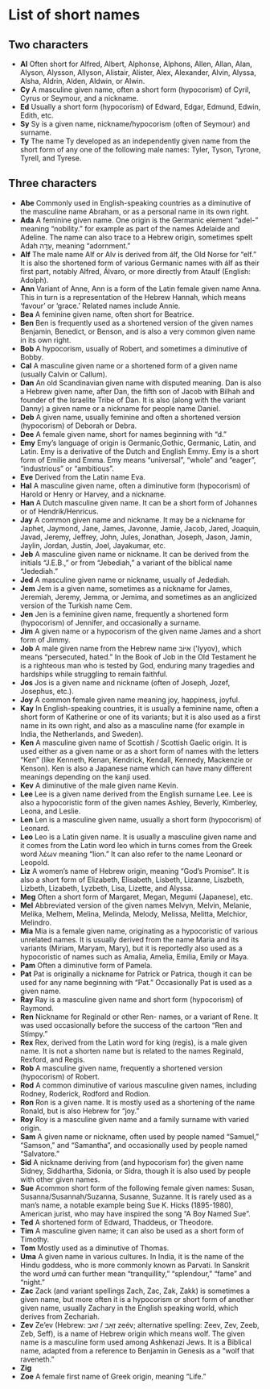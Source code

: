 # List of short names

## Two characters

- __Al__ Often short for Alfred, Albert, Alphonse, Alphons, Allen, Allan, Alan, Alyson, Alysson, Allyson, Alistair, Alister, Alex, Alexander, Alvin, Alyssa, Alsha, Aldrin, Alden, Aldwin, or Alwin.
- __Cy__ A masculine given name, often a short form (hypocorism) of Cyril, Cyrus or Seymour, and a nickname.
- __Ed__ Usually a short form (hypocorism) of Edward, Edgar, Edmund, Edwin, Edith, etc.
- __Sy__ Sy is a given name, nickname/hypocorism (often of Seymour) and surname.
- __Ty__ The name Ty developed as an independently given name from the short form of any one of the following male names: Tyler, Tyson, Tyrone, Tyrell, and Tyrese.

## Three characters

- __Abe__ Commonly used in English-speaking countries as a diminutive of the masculine name Abraham, or as a personal name in its own right.
- __Ada__ A feminine given name. One origin is the Germanic element “adel-” meaning “nobility.” for example as part of the names Adelaide and Adeline. The name can also trace to a Hebrew origin, sometimes spelt Adah עָדָה, meaning “adornment.”
- __Alf__ The male name Alf or Alv is derived from álf, the Old Norse for “elf.” It is also the shortened form of various Germanic names with álf as their first part, notably Alfred, Álvaro, or more directly from Ataulf (English: Adolph).
- __Ann__ Variant of Anne, Ann is a form of the Latin female given name Anna. This in turn is a representation of the Hebrew Hannah, which means ‘favour’ or ‘grace.’ Related names include Annie.  
- __Bea__ A feminine given name, often short for Beatrice.
- __Ben__ Ben is frequently used as a shortened version of the given names Benjamin, Benedict, or Benson, and is also a very common given name in its own right.
- __Bob__ A hypocorism, usually of Robert, and sometimes a diminutive of Bobby.
- __Cal__ A masculine given name or a shortened form of a given name (usually Calvin or Callum).
- __Dan__ An old Scandinavian given name with disputed meaning. Dan is also a Hebrew given name, after Dan, the fifth son of Jacob with Bilhah and founder of the Israelite Tribe of Dan. It is also (along with the variant Danny) a given name or a nickname for people name Daniel.
- __Deb__ A given name, usually feminine and often a shortened version (hypocorism) of Deborah or Debra.
- __Dee__ A female given name, short for names beginning with “d.”
- __Emy__ Emy’s language of origin is Germanic,Gothic, Germanic, Latin, and Latin. Emy is a derivative of the Dutch and English Emmy. Emy is a short form of Emilie and Emma. Emy means “universal”, “whole” and “eager”, “industrious” or “ambitious”.
- __Eve__ Derived from the Latin name Eva.
- __Hal__ A masculine given name, often a diminutive form (hypocorism) of Harold or Henry or Harvey, and a nickname.
- __Han__ A Dutch masculine given name. It can be a short form of Johannes or of Hendrik/Henricus.
- __Jay__ A common given name and nickname. It may be a nickname for Japhet, Jaymond, Jane, James, Javonne, Jamie, Jacob, Jared, Joaquin, Javad, Jeremy, Jeffrey, John, Jules, Jonathan, Joseph, Jason, Jamin, Jaylin, Jordan, Justin, Joel, Jayakumar, etc.
- __Jeb__ A masculine given name or nickname. It can be derived from the initials “J.E.B.,” or from “Jebediah,” a variant of the biblical name “Jedediah.”
- __Jed__ A masculine given name or nickname, usually of Jedediah.
- __Jem__ Jem is a given name, sometimes as a nickname for James, Jeremiah, Jeremy, Jemma, or Jemima, and sometimes as an anglicized version of the Turkish name Cem.
- __Jen__ Jen is a feminine given name, frequently a shortened form (hypocorism) of Jennifer, and occasionally a surname.
- __Jim__ A given name or a hypocorism of the given name James and a short form of Jimmy.
- __Job__ A male given name from the Hebrew name אִיּוֹב ('Iyyov), which means “persecuted, hated.” In the Book of Job in the Old Testament he is a righteous man who is tested by God, enduring many tragedies and hardships while struggling to remain faithful.
- __Jos__ Jos is a given name and nickname (often of Joseph, Jozef, Josephus, etc.).
- __Joy__ A common female given name meaning joy, happiness, joyful.
- __Kay__ In English-speaking countries, it is usually a feminine name, often a short form of Katherine or one of its variants; but it is also used as a first name in its own right, and also as a masculine name (for example in India, the Netherlands, and Sweden).
- __Ken__ A masculine given name of Scottish / Scottish Gaelic origin. It is used either as a given name or as a short form of names with the letters “Ken” (like Kenneth, Kenan, Kendrick, Kendall, Kennedy, Mackenzie or Kenson). Ken is also a Japanese name which can have many different meanings depending on the kanji used.
- __Kev__ A diminutive of the male given name Kevin.
- __Lee__ Lee is a given name derived from the English surname Lee. Lee is also a hypocoristic form of the given names Ashley, Beverly, Kimberley, Leona, and Leslie.
- __Len__ Len is a masculine given name, usually a short form (hypocorism) of Leonard.
- __Leo__ Leo is a Latin given name. It is usually a masculine given name and it comes from the Latin word leo which in turns comes from the Greek word λέων meaning “lion.” It can also refer to the name Leonard or Leopold.
- __Liz__ A women’s name of Hebrew origin, meaning “God’s Promise”. It is also a short form of Elizabeth, Elisabeth, Lisbeth, Lizanne, Liszbeth, Lizbeth, Lizabeth, Lyzbeth, Lisa, Lizette, and Alyssa.
- __Meg__ Often a short form of Margaret, Megan, Megumi (Japanese), etc.
- __Mel__ Abbreviated version of the given names Melvyn, Melvin, Melanie, Melika, Melhem, Melina, Melinda, Melody, Melissa, Melitta, Melchior, Melindro.
- __Mia__ Mia is a female given name, originating as a hypocoristic of various unrelated names. It is usually derived from the name Maria and its variants (Miriam, Maryam, Mary), but it is reportedly also used as a hypocoristic of names such as Amalia, Amelia, Emilia, Emily or Maya.
- __Pam__ Often a diminutive form of Pamela.
- __Pat__ Pat is originally a nickname for Patrick or Patrica, though it can be used for any name beginning with “Pat.” Occasionally Pat is used as a given name.
- __Ray__ Ray is a masculine given name and short form (hypocorism) of Raymond.
- __Ren__ Nickname for Reginald or other Ren- names, or a variant of Rene. It was used occasionally before the success of the cartoon “Ren and Stimpy.”
- __Rex__ Rex, derived from the Latin word for king (regis), is a male given name. It is not a shorten name but is related to the names Reginald, Rexford, and Regis.
- __Rob__ A masculine given name, frequently a shortened version (hypocorism) of Robert.
- __Rod__ A common diminutive of various masculine given names, including Rodney, Roderick, Rodford and Rodion.
- __Ron__ Ron is a given name. It is mostly used as a shortening of the name Ronald, but is also Hebrew for “joy.”
- __Roy__ Roy is a masculine given name and a family surname with varied origin.
- __Sam__ A given name or nickname, often used by people named “Samuel,” “Samson,” and “Samantha”, and occasionally used by people named “Salvatore.”
- __Sid__ A nickname deriving from (and hypocorism for) the given name Sidney, Siddhartha, Sidonia, or Sidra, though it is also used by people with other given names.
- __Sue__ Acommon short form of the following female given names: Susan, Susanna/Susannah/Suzanna, Susanne, Suzanne. It is rarely used as a man’s name, a notable example being Sue K. Hicks (1895-1980), American jurist, who may have inspired the song “A Boy Named Sue”.
- __Ted__ A shortened form of Edward, Thaddeus, or Theodore.
- __Tim__ A masculine given name; it can also be used as a short form of Timothy.
- __Tom__ Mostly used as a diminutive of Thomas.
- __Uma__ A given name in various cultures. In India, it is the name of the Hindu goddess, who is more commonly known as Parvati. In Sanskrit the word _umā_ can further mean “tranquillity,” “splendour,” “fame” and “night.”
- __Zac__ Zack (and variant spellings Zach, Zac, Zak, Zakk) is sometimes a given name, but more often it is a hypocorism or short form of another given name, usually Zachary in the English speaking world, which derives from Zechariah.
- __Zev__ Ze’ev (Hebrew: זְאֵב / זאב zeév; alternative spelling: Zeev, Zev, Zeeb, Zeb, Seff), is a name of Hebrew origin which means wolf. The given name is a masculine form used among Ashkenazi Jews. It is a Biblical name, adapted from a reference to Benjamin in Genesis as a “wolf that raveneth.”
- __Zig__
- __Zoe__ A female first name of Greek origin, meaning “Life.”
